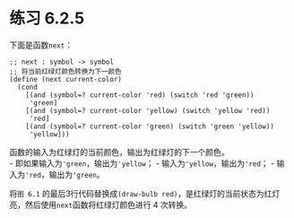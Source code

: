 # 练习 6.2.5
下面是函数`next`：
```
;; next : symbol -> symbol
;; 将当前红绿灯颜色转换为下一颜色
(define (next current-color)
  (cond
    [(and (symbol=? current-color 'red) (switch 'red 'green))
     'green]
    [(and (symbol=? current-color 'yellow) (switch 'yellow 'red))
     'red]
    [(and (symbol=? current-color 'green) (switch 'green 'yellow))
     'yellow])) 
```
函数的输入为红绿灯的当前颜色，输出为红绿灯的下一个颜色。  
	- 即如果输入为`'green`，输出为`'yellow`；
	- 输入为`'yellow`，输出为`'red`；
	- 输入为`'red`，输出为`'green`。  
  
将`图 6.1` 的最后3行代码替换成`(draw-bulb red)`，是红绿灯的当前状态为红灯亮，然后使用`next`函数将红绿灯颜色进行 4 次转换。 
